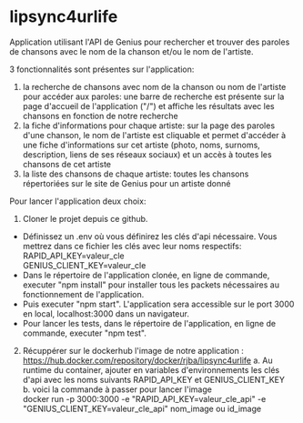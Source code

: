 # lipsync4urlife
Application utilisant l'API de Genius pour rechercher et trouver des paroles de chansons avec le nom de la chanson et/ou le nom de l'artiste. 

3 fonctionnalités sont présentes sur l'application: 
1. la recherche de chansons avec nom de la chanson ou nom de l'artiste pour accéder aux paroles: une barre de recherche est présente sur la page d'accueil de l'application ("/") et affiche les résultats avec les chansons en fonction de notre recherche
2. la fiche d'informations pour chaque artiste: sur la page des paroles d'une chanson, le nom de l'artiste est cliquable et permet d'accéder à une fiche d'informations sur cet artiste (photo, noms, surnoms, description, liens de ses réseaux sociaux) et un accès à toutes les chansons de cet artiste
3. la liste des chansons de chaque artiste: toutes les chansons répertoriées sur le site de Genius pour un artiste donné

Pour lancer l'application deux choix:
1. Cloner le projet depuis ce github.  
  - Définissez un .env où vous définirez les clés d'api nécessaire. Vous mettrez dans ce fichier les clés avec leur noms respectifs:  
      RAPID_API_KEY=valeur_cle  
      GENIUS_CLIENT_KEY=valeur_cle  
  - Dans le répertoire de l'application clonée, en ligne de commande, executer "npm install" pour installer tous les packets nécessaires au fonctionnement de l'application.  
  - Puis executer "npm start". L'application sera accessible sur le port 3000 en local, localhost:3000 dans un navigateur.  
  - Pour lancer les tests, dans le répertoire de l'application, en ligne de commande, executer "npm test".  
2. Récuppérer sur le dockerhub l'image de notre application : https://hub.docker.com/repository/docker/rjba/lipsync4urlife
  a. Au runtime du container, ajouter en variables d'environnements les clés d'api avec les noms suivants RAPID_API_KEY et GENIUS_CLIENT_KEY  
  b. voici la commande à passer pour lancer l'image  
      docker run -p 3000:3000 -e "RAPID_API_KEY=valeur_cle_api" -e "GENIUS_CLIENT_KEY=valeur_cle_api" nom_image ou id_image

